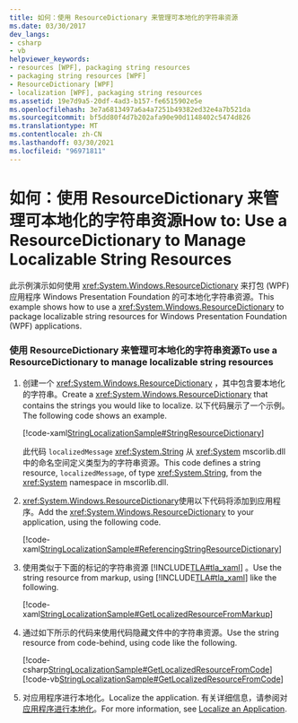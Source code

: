 ```yaml
---
title: 如何：使用 ResourceDictionary 来管理可本地化的字符串资源
ms.date: 03/30/2017
dev_langs:
- csharp
- vb
helpviewer_keywords:
- resources [WPF], packaging string resources
- packaging string resources [WPF]
- ResourceDictionary [WPF]
- localization [WPF], packaging string resources
ms.assetid: 19e7d9a5-20df-4ad3-b157-fe6515902e5e
ms.openlocfilehash: 3e7a6813497a6a4a7251b49382ed32e4a7b521da
ms.sourcegitcommit: bf5dd80f4d7b202afa90e90d1148402c5474d826
ms.translationtype: MT
ms.contentlocale: zh-CN
ms.lasthandoff: 03/30/2021
ms.locfileid: "96971811"
---
```

# <a name="how-to-use-a-resourcedictionary-to-manage-localizable-string-resources"></a><span data-ttu-id="5e50c-102">如何：使用 ResourceDictionary 来管理可本地化的字符串资源</span><span class="sxs-lookup"><span data-stu-id="5e50c-102">How to: Use a ResourceDictionary to Manage Localizable String Resources</span></span>
<span data-ttu-id="5e50c-103">此示例演示如何使用 <xref:System.Windows.ResourceDictionary> 来打包 (WPF) 应用程序 Windows Presentation Foundation 的可本地化字符串资源。</span><span class="sxs-lookup"><span data-stu-id="5e50c-103">This example shows how to use a <xref:System.Windows.ResourceDictionary> to package localizable string resources for Windows Presentation Foundation (WPF) applications.</span></span>  
  
### <a name="to-use-a-resourcedictionary-to-manage-localizable-string-resources"></a><span data-ttu-id="5e50c-104">使用 ResourceDictionary 来管理可本地化的字符串资源</span><span class="sxs-lookup"><span data-stu-id="5e50c-104">To use a ResourceDictionary to manage localizable string resources</span></span>  
  
1. <span data-ttu-id="5e50c-105">创建一个 <xref:System.Windows.ResourceDictionary> ，其中包含要本地化的字符串。</span><span class="sxs-lookup"><span data-stu-id="5e50c-105">Create a <xref:System.Windows.ResourceDictionary> that contains the strings you would like to localize.</span></span> <span data-ttu-id="5e50c-106">以下代码展示了一个示例。</span><span class="sxs-lookup"><span data-stu-id="5e50c-106">The following code shows an example.</span></span>  
  
     [!code-xaml[StringLocalizationSample#StringResourceDictionary](~/samples/snippets/csharp/VS_Snippets_Wpf/StringLocalizationSample/CSharp/StringResources.xaml#stringresourcedictionary)]  
  
     <span data-ttu-id="5e50c-107">此代码 `localizedMessage` <xref:System.String> 从 <xref:System> mscorlib.dll 中的命名空间定义类型为的字符串资源。</span><span class="sxs-lookup"><span data-stu-id="5e50c-107">This code defines a string resource, `localizedMessage`, of type <xref:System.String>, from the <xref:System> namespace in mscorlib.dll.</span></span>  
  
2. <span data-ttu-id="5e50c-108"><xref:System.Windows.ResourceDictionary>使用以下代码将添加到应用程序。</span><span class="sxs-lookup"><span data-stu-id="5e50c-108">Add the <xref:System.Windows.ResourceDictionary> to your application, using the following code.</span></span>  
  
     [!code-xaml[StringLocalizationSample#ReferencingStringResourceDictionary](~/samples/snippets/csharp/VS_Snippets_Wpf/StringLocalizationSample/CSharp/App.xaml#referencingstringresourcedictionary)]  
  
3. <span data-ttu-id="5e50c-109">使用类似于下面的标记的字符串资源 [!INCLUDE[TLA#tla_xaml](../../../includes/tlasharptla-xaml-md.md)] 。</span><span class="sxs-lookup"><span data-stu-id="5e50c-109">Use the string resource from markup, using [!INCLUDE[TLA#tla_xaml](../../../includes/tlasharptla-xaml-md.md)] like the following.</span></span>  
  
     [!code-xaml[StringLocalizationSample#GetLocalizedResourceFromMarkup](~/samples/snippets/csharp/VS_Snippets_Wpf/StringLocalizationSample/CSharp/MainWindow.xaml#getlocalizedresourcefrommarkup)]  
  
4. <span data-ttu-id="5e50c-110">通过如下所示的代码来使用代码隐藏文件中的字符串资源。</span><span class="sxs-lookup"><span data-stu-id="5e50c-110">Use the string resource from code-behind, using code like the following.</span></span>  
  
     [!code-csharp[StringLocalizationSample#GetLocalizedResourceFromCode](~/samples/snippets/csharp/VS_Snippets_Wpf/StringLocalizationSample/CSharp/MainWindow.xaml.cs#getlocalizedresourcefromcode)]
     [!code-vb[StringLocalizationSample#GetLocalizedResourceFromCode](~/samples/snippets/visualbasic/VS_Snippets_Wpf/StringLocalizationSample/VisualBasic/MainWindow.xaml.vb#getlocalizedresourcefromcode)]  
  
5. <span data-ttu-id="5e50c-111">对应用程序进行本地化。</span><span class="sxs-lookup"><span data-stu-id="5e50c-111">Localize the application.</span></span> <span data-ttu-id="5e50c-112">有关详细信息，请参阅对 [应用程序进行本地化](how-to-localize-an-application.md)。</span><span class="sxs-lookup"><span data-stu-id="5e50c-112">For more information, see [Localize an Application](how-to-localize-an-application.md).</span></span>
